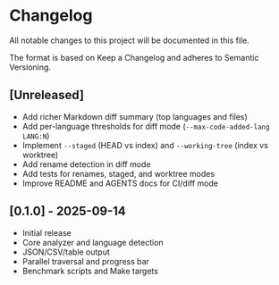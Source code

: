 # Changelog

All notable changes to this project will be documented in this file.

The format is based on Keep a Changelog and adheres to Semantic Versioning.

## [Unreleased]
- Add richer Markdown diff summary (top languages and files)
- Add per-language thresholds for diff mode (`--max-code-added-lang LANG:N`)
- Implement `--staged` (HEAD vs index) and `--working-tree` (index vs worktree)
- Add rename detection in diff mode
- Add tests for renames, staged, and worktree modes
- Improve README and AGENTS docs for CI/diff mode

## [0.1.0] - 2025-09-14
- Initial release
- Core analyzer and language detection
- JSON/CSV/table output
- Parallel traversal and progress bar
- Benchmark scripts and Make targets

